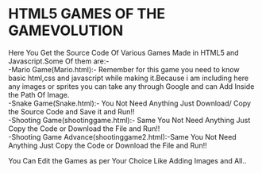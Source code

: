 # HTML5 GAMES OF THE GAMEVOLUTION
Here You Get the Source Code Of Various Games Made in HTML5 and Javascript.Some Of them are:-<br/>
-Mario Game(Mario.html):- Remember for this game you need to know basic html,css and javascript while making it.Because i am including here any images or sprites you can take any through Google and can Add Inside the Path Of Image.<br/>
-Snake Game(Snake.html):- You Not Need Anything Just Download/ Copy the Source Code and Save it and Run!!<br/>
-Shooting Game(shootinggame.html):- Same You Not Need Anything Just Copy the Code or Download the File and Run!!<br/>
-Shooting Game Advance(shootinggame2.html):-Same You Not Need Anything Just Copy the Code or Download the File and Run!!<br/>

You Can Edit the Games as per Your Choice Like Adding Images and All..
